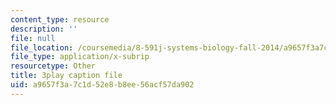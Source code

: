 ```yaml
---
content_type: resource
description: ''
file: null
file_location: /coursemedia/8-591j-systems-biology-fall-2014/a9657f3a7c1d52e8b8ee56acf57da902_sJ7p2AuOYlA.vtt
file_type: application/x-subrip
resourcetype: Other
title: 3play caption file
uid: a9657f3a-7c1d-52e8-b8ee-56acf57da902
---
```

